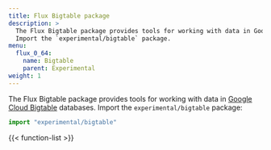 ```yaml
---
title: Flux Bigtable package
description: >
  The Flux Bigtable package provides tools for working with data in Google Cloud Bigtable databases.
  Import the `experimental/bigtable` package.
menu:
  flux_0_64:
    name: Bigtable
    parent: Experimental
weight: 1
---
```


The Flux Bigtable package provides tools for working with data in
[Google Cloud Bigtable](https://cloud.google.com/bigtable/) databases.
Import the `experimental/bigtable` package:

```js
import "experimental/bigtable"
```

{{< function-list >}}
